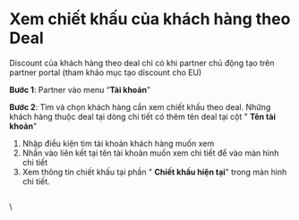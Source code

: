# Xem chiết khấu của khách hàng theo Deal

Discount của khách hàng theo deal chỉ có khi partner chủ động tạo trên partner portal (tham khảo mục tạo discount cho EU)

**Bước 1**: Partner vào menu “**Tài khoản**”

**Bước 2**: Tìm và chọn khách hàng cần xem chiết khấu theo deal. Những khách hàng thuộc deal tại dòng chi tiết có thêm tên deal tại cột " **Tên tài khoản**"

1. Nhập điều kiện tìm tài khoản khách hàng muốn xem
2. Nhấn vào liên kết tại tên tài khoản muốn xem chi tiết để vào màn hình chi tiết&#x20;
3. Xem thông tin chiết khấu tại phần " **Chiết khấu hiện tại**" trong màn hình chi tiết.

<figure><img src="https://docs.vngcloud.vn/download/attachments/67993742/image2023-11-10_10-26-15.png?version=1&#x26;modificationDate=1699586775000&#x26;api=v2" alt=""><figcaption></figcaption></figure>

\
